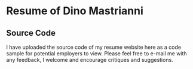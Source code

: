 # Resume of Dino Mastrianni
## Source Code

I have uploaded the source code of my resume website here as a code sample for potential employers to view. Please feel free to e-mail me with any feedback, I welcome and encourage critiques and suggestions.